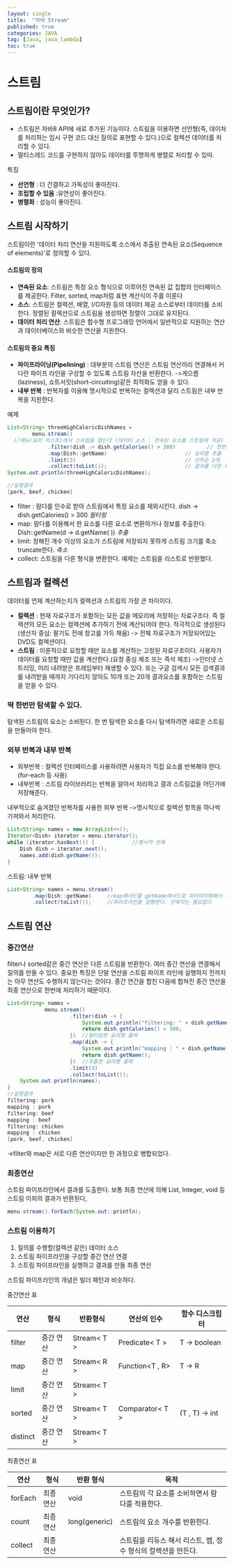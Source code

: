 ```yaml
---
layout: single
title:  "자바 Stream"
published: true
categories: JAVA
tag: [Java, java_lambda]
toc: true
---
```


# 스트림

## 스트림이란 무엇인가?

* 스트림은 자바8 API에 새로 추가된 기능이다. 스트림을 이용하면 선언형(즉, 데이처를 처리하는 임시 구현 코드 대신 질의로 표현할 수 있다.)으로 컬렉션 데이터를 처리할 수 있다.
* 멀티스레드 코드를 구현하지 않아도 데이터를 투명하게 병렬로 처리할 수 있따.

특징

* **선언형** : 더 간결하고 가독성이 좋아진다.
* **조립할 수 있음** :유연성이 좋아진다.
* **병렬화** :  성능이 좋아진다.

## 스트림 시작하기

스트림이란 '데이터 처리 연산을 지원하도록 소스에서 추출된 연속된 요소(Sequence of elements)'로 정의할 수 있다.

#### 스트림의 정의

* **연속된 요소**: 스트림은 특정 요소 형식으로 이루어진 연속된 값 집합의 인터페이스를 제공한다. Filter, sorted, map처럼 표현 계산식이 주를 이룬다
* **소스**: 스트림은 컬렉션, 배열, I/O자원 등의 데이터 제공 소스로부터 데이터를 소비한다. 정렬된 컬렉션으로 스트림을 생성하면 정렬이 그대로 유지된다.
* **데이터 처리 연산**: 스트림은 함수형 프로그래밍 언어에서 일반적으로 지원하는 연산과 데이터베이스와 비슷한 연산을 지원한다.



#### 스트림의 중요 특징

* **파이프라이닝(Pipelining)** : 대부분의 스트림 연산은 스트림 연산끼리 연결해서 커다란 파이프 라인을 구성할 수 있도록 스트림 자산을 반환한다. ->게으름(laziness), 쇼트서킷(short-circuiting)같은 최적화도 얻을 수 있다.
* **내부 반복** : 반복자를 이용해 명시적으로 반복하는 컬렉션과 달리 스트림은 내부 반복을 지원한다.

예제

```java
List<String> threeHighCaloricDishNames =
        menu.stream()       
  //메뉴(요리 리스트)에서 스트림을 얻는다 (데이터 소스 : 연속된 요소를 스트림에 저공)
             .filter(dish -> dish.getCalories() > 300)  		// 첫번쨰로 고칼로리 요리를 필터링
             .map(Dish::getName)                         // 요리명 추출
             .limit(3)                                   // 선착순 3개
             .collect(toList());                         // 결과를 다른 리스트로 저장
System.out.println(threeHighCaloricDishNames);

//실행결과
[pork, beef, chicken]
```

* filter : 람다를 인수로 받아 스트림에서 특정 요소를 제외시킨다.  dish -> dish.getCalories() > 300 *필터링*
* map: 람다를 이용해서 한 요소를 다른 요소로 변환하거나 정보를 추출한다. Dish::getName(d -> d.getName( )) *추출* 
* limit: 정해진 개수 이상의 요소가 스트림에 저장되지 못하게 스트림 크기를 축소 truncate한다. *축소*
* collect: 스트림을 다른 형식을 변환한다. 예제는 스트림을 리스트로 반환했다. 

## 스트림과 컬렉션

데이터를 언제 계산하는지가 컬렉션과 스트림의 가장 큰 차이이다.

* **컬렉션** : 현재 자료구조가 포함하는 모든 값을 메모리에 저장하는 자료구조다. 즉 컬렉션의 모든 요소는 컬렉션에 추가하기 전에 계산되어야 한다. 적극적으로 생성된다(생산자 중심: 팔기도 전에 창고를 가득 채움) -> 전체 자료구조가 저장되어있는 DVD도 컬렉션이다.
* **스트림** : 이론적으로 요청할 때만 요소를 계산하는 고정된 자료구조이다. 사용자가 데이터를 요청할 때만 값을 계산한다.(요청 중심 제조 또는 즉석 제조) ->인터넷 스트리밍, 미리 내려받은 프레임부터 재생할 수 있다. 또는 구글 검색시 모든 검색결과를 내려받을 때까지 기다리지 않아도 10개 또는 20개 결과요소를 포함하는 스트림을 얻을 수 있다.

### 딱 한번만 탐색할 수 있다.

탐색된 스트림의 요소는 소비된다. 한 번 탐색한 요소를 다시 탐색하려면 새로운 스트림을 만들어야 한다.

### 외부 반복과 내부 반복

* 외부반복 : 컬렉션 인터페이스를 사용하려면 사용자가 직접 요소를 반복해야 한다.(for-each 등 사용)
* 내부반복 : 스트림 라이브러리는 반복을 알아서 처리하고 결과 스트림값을 어딘가에 저장해준다.

내부적으로 숨겨졌던 반복자를 사용한 외부 반복 ->명시적으로 컬렉션 항목을 하나씩 가져와서 처리한다.

```java
List<String> names = new ArrayList<>();
Iterator<Dish> iterator = menu.iterator();
while (iterator.hasNext()) {			//명시적 반복
    Dish dish = iterator.next();
    names.add(dish.getName());
}
```

스트림: 내부 반복

```java
List<String> names = menu.stream()
        .map(Dish::getName)     //map메서드를 getName메서드로 파라미터화해서 요리명을 추출한다.
        .collect(toList());     //파이프라인을 실행한다. 반복자는 필요없다
```

## 스트림 연산



### 중간연산

filter나 sorted같은 중간 연산은 다른 스트림을 반환한다. 여러 중간 연산을 연결해서 질의를 만들 수 있다. 중요한 특징은 단말 연산을 스트림 파이프 라인에 실행하지 전까지는 아무 연산도 수행하지 않는다는 것이다. 중간 연간을 합친 다음에 합쳐진 중간 연산을 최종 연산으로 한번에 처리하기 때문이다.

```java
List<String> names =
            menu.stream()
                    .filter(dish -> {
                        System.out.println("filtering: " + dish.getName());
                        return dish.getCalories() > 300;
                    }) 	//필터링한 요리명 출력
                    .map(dish -> {
                        System.out.println("mapping : " + dish.getName());
                        return dish.getName();
                    })	//추출한 요리명 출력
                    .limit(3)
                    .collect(toList());
    System.out.println(names);
}
//실행결과
filtering: pork
mapping : pork
filtering: beef
mapping : beef
filtering: chicken
mapping : chicken
[pork, beef, chicken]
```

->filter와 map은 서로 다른 연산이지만 한 과정으로 병합되었다.

### 최종연산

스트림 파이프라인에서 결과를 도출한다. 보통 최종 연산에 의해 List, Integer, void 등 스트림 이외의 결과가 반환된다,

```java
menu.stream().forEach(System.out::println);
```

### 스트림 이용하기

1. 질의를 수행할(컬렉션 같은) 데이터 소스
2. 스트림 파이프라인을 구성할 중간 연산 연결
3. 스트림 파이프라인을 실행하고 결과를 만들 최종 연산

스트림 파이프라인의 개념은 빌더 패턴과 비슷하다.

중간연산 표

| 연산     | 형식      | 반환형식    | 연산의 인수     | 함수 디스크립터 |
| -------- | --------- | ----------- | --------------- | --------------- |
| filter   | 중간 연산 | Stream< T > | Predicate< T >  | T -> boolean    |
| map      | 중간 연산 | Stream< R > | Function<T , R> | T -> R          |
| limit    | 중간 연산 | Stream< T > |                 |                 |
| sorted   | 중간 연산 | Stream< T > | Comparator< T > | (T , T) -> int  |
| distinct | 중간 연산 | Stream< T > |                 |                 |

최종연산 표

| 연산    | 형식      | 반환 형식     | 목적                                                         |
| ------- | --------- | ------------- | ------------------------------------------------------------ |
| forEach | 최종 연산 | void          | 스트림의 각 요소를 소비하면서 람다를 적용한다.               |
| count   | 최종 연산 | long(generic) | 스트림의 요소 개수를 반환한다.                               |
| collect | 최종 연산 |               | 스트림을 리듀스 해서 리스트, 맵, 정수 형식의 컬렉션을 만든다. |

